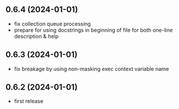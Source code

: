 ## 0.6.4 (2024-01-01)

- fix collection queue processing
- prepare for using docstrings in beginning of file for
  both one-line description & help

## 0.6.3 (2024-01-01)

- fix breakage by using non-masking exec context variable name

## 0.6.2 (2024-01-01)

- first release
